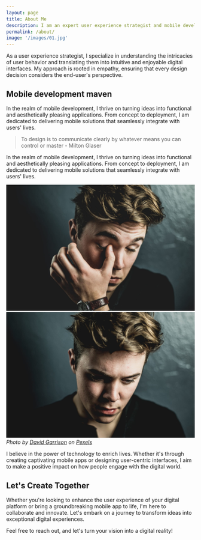 ```yaml
---
layout: page
title: About Me
description: I am an expert user experience strategist and mobile developer, driven by a relentless pursuit of innovation and excellence. My journey in the tech world has been shaped by a commitment to creating solutions that not only meet but exceed user expectations.
permalink: /about/
image: '/images/01.jpg'
---
```

As a user experience strategist, I specialize in understanding the intricacies of user behavior and translating them into intuitive and enjoyable digital interfaces. My approach is rooted in empathy, ensuring that every design decision considers the end-user's perspective.

## Mobile development maven

In the realm of mobile development, I thrive on turning ideas into functional and aesthetically pleasing applications. From concept to deployment, I am dedicated to delivering mobile solutions that seamlessly integrate with users' lives.

> To design is to communicate clearly by whatever means you can control or master - Milton Glaser

In the realm of mobile development, I thrive on turning ideas into functional and aesthetically pleasing applications. From concept to deployment, I am dedicated to delivering mobile solutions that seamlessly integrate with users' lives.

<div class="gallery-box">
  <div class="gallery">
    <img src="/images/01-2.jpg" loading="lazy" alt="Author">
    <img src="/images/01-3.jpg" loading="lazy" alt="Author">
  </div>
  <em>Photo by <a href="https://www.pexels.com/@david-garrison-1128051/" target="_blank">David Garrison</a> on <a href="https://www.pexels.com/" target="_blank">Pexels</a></em>
</div>

I believe in the power of technology to enrich lives. Whether it's through creating captivating mobile apps or designing user-centric interfaces, I aim to make a positive impact on how people engage with the digital world.

## Let's Create Together

Whether you're looking to enhance the user experience of your digital platform or bring a groundbreaking mobile app to life, I'm here to collaborate and innovate. Let's embark on a journey to transform ideas into exceptional digital experiences.

Feel free to reach out, and let's turn your vision into a digital reality!